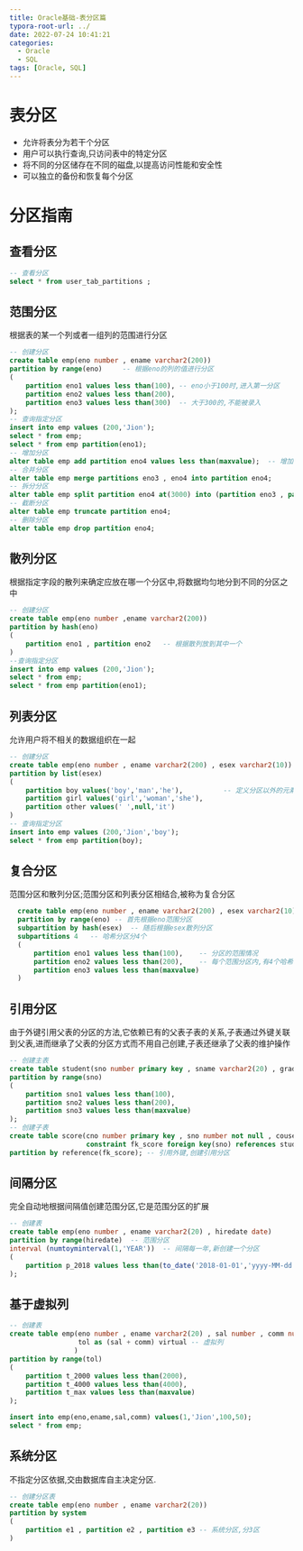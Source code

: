 ```yaml
---
title: Oracle基础-表分区篇
typora-root-url: ../
date: 2022-07-24 10:41:21
categories:
  - Oracle
  - SQL
tags: [Oracle, SQL]
---
```


# 表分区

* 允许将表分为若干个分区
* 用户可以执行查询,只访问表中的特定分区
* 将不同的分区储存在不同的磁盘,以提高访问性能和安全性
* 可以独立的备份和恢复每个分区



# 分区指南

## 查看分区

```sql
-- 查看分区
select * from user_tab_partitions ;
```



## 范围分区

根据表的某一个列或者一组列的范围进行分区

```sql
-- 创建分区
create table emp(eno number , ename varchar2(200))
partition by range(eno)     -- 根据eno的列的值进行分区
(
    partition eno1 values less than(100), -- eno小于100时,进入第一分区
    partition eno2 values less than(200),
    partition eno3 values less than(300)  -- 大于300的,不能被录入
);
-- 查询指定分区
insert into emp values (200,'Jion');
select * from emp;
select * from emp partition(eno1);
-- 增加分区
alter table emp add partition eno4 values less than(maxvalue);  -- 增加分区,大于300的存入这个分区
-- 合并分区
alter table emp merge partitions eno3 , eno4 into partition eno4;
-- 拆分分区
alter table emp split partition eno4 at(3000) into (partition eno3 , partition eno4); -- 在3000点处,拆分分区
-- 截断分区
alter table emp truncate partition eno4;
-- 删除分区
alter table emp drop partition eno4;
```



## 散列分区

根据指定字段的散列来确定应放在哪一个分区中,将数据均匀地分到不同的分区之中

```sql
-- 创建分区
create table emp(eno number ,ename varchar2(200))
partition by hash(eno)
(
    partition eno1 , partition eno2   -- 根据散列放到其中一个
)
--查询指定分区
insert into emp values (200,'Jion');
select * from emp;
select * from emp partition(eno1);
```



## 列表分区

允许用户将不相关的数据组织在一起

```sql
-- 创建分区
create table emp(eno number , ename varchar2(200) , esex varchar2(10))
partition by list(esex)
(
    partition boy values('boy','man','he'),          -- 定义分区以外的元素不会被插入
    partition girl values('girl','woman','she'),
    partition other values(' ',null,'it')         
)
-- 查询指定分区
insert into emp values (200,'Jion','boy');      
select * from emp partition(boy);
```



## 复合分区

范围分区和散列分区;范围分区和列表分区相结合,被称为复合分区

```sql
  create table emp(eno number , ename varchar2(200) , esex varchar2(10))
  partition by range(eno) -- 首先根据eno范围分区
  subpartition by hash(esex)  -- 随后根据esex散列分区
  subpartitions 4   -- 哈希分区分4个
  (
      partition eno1 values less than(100),    -- 分区的范围情况
      partition eno2 values less than(200),    -- 每个范围分区内,有4个哈希子分区
      partition eno3 values less than(maxvalue)
  )
```



## 引用分区

由于外键引用父表的分区的方法,它依赖已有的父表子表的关系,子表通过外键关联到父表,进而继承了父表的分区方式而不用自己创建,子表还继承了父表的维护操作

```sql
-- 创建主表
create table student(sno number primary key , sname varchar2(20) , grade varchar2(10))
partition by range(sno)
(
    partition sno1 values less than(100),
    partition sno2 values less than(200),
    partition sno3 values less than(maxvalue)
);
-- 创建子表
create table score(cno number primary key , sno number not null , couse_name varchar2(20) , couse_value number,
                   constraint fk_score foreign key(sno) references student(sno))  -- 外键约束
partition by reference(fk_score); -- 引用外键,创建引用分区
```



## 间隔分区

完全自动地根据间隔值创建范围分区,它是范围分区的扩展

```sql
-- 创建表
create table emp(eno number , ename varchar2(20) , hiredate date)
partition by range(hiredate)  -- 范围分区
interval (numtoyminterval(1,'YEAR'))  -- 间隔每一年,新创建一个分区
(
    partition p_2018 values less than(to_date('2018-01-01','yyyy-MM-dd')) -- 原始分区
);
```



## 基于虚拟列

```sql
-- 创建表
create table emp(eno number , ename varchar2(20) , sal number , comm number,
                 tol as (sal + comm) virtual -- 虚拟列
                ) 
partition by range(tol)
(
    partition t_2000 values less than(2000),
    partition t_4000 values less than(4000),
    partition t_max values less than(maxvalue)
);

insert into emp(eno,ename,sal,comm) values(1,'Jion',100,50);
select * from emp;
```



## 系统分区

不指定分区依据,交由数据库自主决定分区.

```sql
-- 创建分区表
create table emp(eno number , ename varchar2(20))
partition by system
(
    partition e1 , partition e2 , partition e3 -- 系统分区,分3区
)
```

